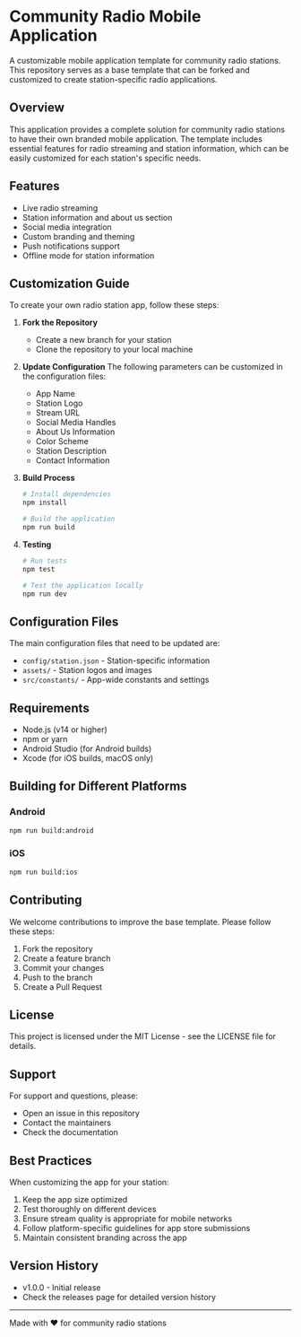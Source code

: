 # Community Radio Mobile Application

A customizable mobile application template for community radio stations. This repository serves as a base template that can be forked and customized to create station-specific radio applications.

## Overview

This application provides a complete solution for community radio stations to have their own branded mobile application. The template includes essential features for radio streaming and station information, which can be easily customized for each station's specific needs.

## Features

- Live radio streaming
- Station information and about us section
- Social media integration
- Custom branding and theming
- Push notifications support
- Offline mode for station information

## Customization Guide

To create your own radio station app, follow these steps:

1. **Fork the Repository**
   - Create a new branch for your station
   - Clone the repository to your local machine

2. **Update Configuration**
   The following parameters can be customized in the configuration files:

   - App Name
   - Station Logo
   - Stream URL
   - Social Media Handles
   - About Us Information
   - Color Scheme
   - Station Description
   - Contact Information

3. **Build Process**
   ```bash
   # Install dependencies
   npm install

   # Build the application
   npm run build
   ```

4. **Testing**
   ```bash
   # Run tests
   npm test

   # Test the application locally
   npm run dev
   ```

## Configuration Files

The main configuration files that need to be updated are:

- `config/station.json` - Station-specific information
- `assets/` - Station logos and images
- `src/constants/` - App-wide constants and settings

## Requirements

- Node.js (v14 or higher)
- npm or yarn
- Android Studio (for Android builds)
- Xcode (for iOS builds, macOS only)

## Building for Different Platforms

### Android
```bash
npm run build:android
```

### iOS
```bash
npm run build:ios
```

## Contributing

We welcome contributions to improve the base template. Please follow these steps:

1. Fork the repository
2. Create a feature branch
3. Commit your changes
4. Push to the branch
5. Create a Pull Request

## License

This project is licensed under the MIT License - see the LICENSE file for details.

## Support

For support and questions, please:
- Open an issue in this repository
- Contact the maintainers
- Check the documentation

## Best Practices

When customizing the app for your station:

1. Keep the app size optimized
2. Test thoroughly on different devices
3. Ensure stream quality is appropriate for mobile networks
4. Follow platform-specific guidelines for app store submissions
5. Maintain consistent branding across the app

## Version History

- v1.0.0 - Initial release
- Check the releases page for detailed version history

---

Made with ❤️ for community radio stations 